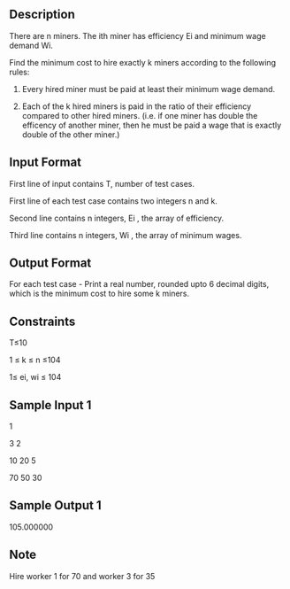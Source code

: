 ## Description

There are n miners. The ith miner has efficiency Ei and minimum wage demand Wi.

Find the minimum cost to hire exactly k miners according to the following rules:

1. Every hired miner must be paid at least their minimum wage demand.

2. Each of the k hired miners is paid in the ratio of their efficiency compared to other hired miners. (i.e. if one miner has double the efficency of another miner, then he must be paid a wage that is exactly double of the other miner.)

 

## Input Format

First line of input contains T, number of test cases.

First line of each test case contains two integers n and k.

Second line contains n integers, Ei , the array of efficiency.

Third line contains n integers, Wi , the array of minimum wages.

## Output Format

For each test case - Print a real number, rounded upto 6 decimal digits, which is the minimum cost to hire some k miners.

## Constraints

T≤10

1 ≤ k ≤ n ≤104

1≤ ei, wi ≤ 104

## Sample Input 1


1

3 2

10 20 5

70 50 30

## Sample Output 1


105.000000

## Note

Hire worker 1 for 70 and worker 3 for 35